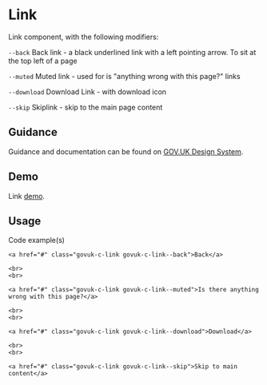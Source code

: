 # Link

Link component, with the following modifiers:

`--back`
Back link - a black underlined link with a left pointing arrow. To sit at the top left of a page

`--muted`
Muted link - used for is "anything wrong with this page?" links

`--download`
Download Link - with download icon

`--skip`
Skiplink - skip to the main page content


## Guidance

Guidance and documentation can be found on [GOV.UK Design System](linkgoeshere).

## Demo

Link [demo](link.html).

## Usage

Code example(s)

```
<a href="#" class="govuk-c-link govuk-c-link--back">Back</a>

<br>
<br>

<a href="#" class="govuk-c-link govuk-c-link--muted">Is there anything wrong with this page?</a>

<br>
<br>

<a href="#" class="govuk-c-link govuk-c-link--download">Download</a>

<br>
<br>

<a href="#" class="govuk-c-link govuk-c-link--skip">Skip to main content</a>

```

<!--
## Installation

```
npm install --save @govuk-frontend/link
```
-->
